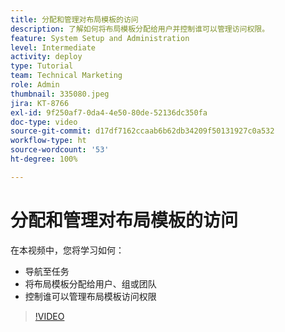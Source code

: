 ```yaml
---
title: 分配和管理对布局模板的访问
description: 了解如何将布局模板分配给用户并控制谁可以管理访问权限。
feature: System Setup and Administration
level: Intermediate
activity: deploy
type: Tutorial
team: Technical Marketing
role: Admin
thumbnail: 335080.jpeg
jira: KT-8766
exl-id: 9f250af7-0da4-4e50-80de-52136dc350fa
doc-type: video
source-git-commit: d17df7162ccaab6b62db34209f50131927c0a532
workflow-type: ht
source-wordcount: '53'
ht-degree: 100%

---
```


# 分配和管理对布局模板的访问

在本视频中，您将学习如何：

* 导航至任务
* 将布局模板分配给用户、组或团队
* 控制谁可以管理布局模板访问权限

>[!VIDEO](https://video.tv.adobe.com/v/3432328/?quality=12&learn=on&enablevpops&captions=chi_hans)
